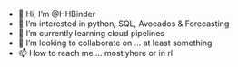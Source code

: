 - 👋 Hi, I’m @HHBinder
- 👀 I’m interested in python, SQL, Avocados & Forecasting
- 🌱 I’m currently learning cloud pipelines
- 💞️ I’m looking to collaborate on ... at least something
- 📫 How to reach me ... mostlyhere or in rl
